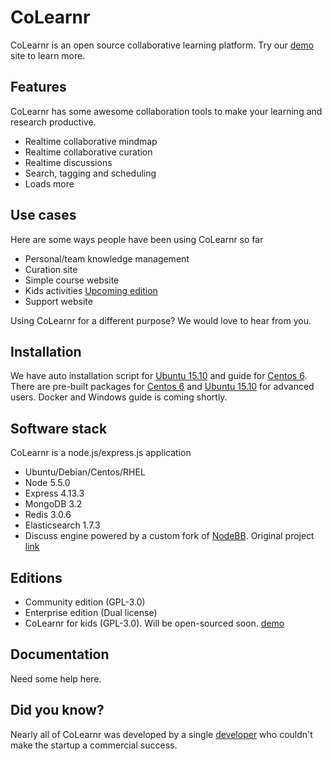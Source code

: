 # CoLearnr

CoLearnr is an open source collaborative learning platform. Try our [demo](https://www.colearnr.com) site to learn more.

## Features

CoLearnr has some awesome collaboration tools to make your learning and research productive.

- Realtime collaborative mindmap
- Realtime collaborative curation
- Realtime discussions
- Search, tagging and scheduling
- Loads more

## Use cases

Here are some ways people have been using CoLearnr so far

- Personal/team knowledge management
- Curation site
- Simple course website
- Kids activities [Upcoming edition](https://learnbees.colearnr.com)
- Support website

Using CoLearnr for a different purpose? We would love to hear from you.

## Installation

We have auto installation script for [Ubuntu 15.10](docs/ubuntu-install.md) and guide for [Centos 6](docs/centos-install.md). There are pre-built packages for [Centos 6](http://downloads.colearnr.com/centos6/colearnr-community.tar.xz) and [Ubuntu 15.10](http://downloads.colearnr.com/ubuntu1510/colearnr-community.tar.xz) for advanced users. Docker and Windows guide is coming shortly.

## Software stack

CoLearnr is a node.js/express.js application

- Ubuntu/Debian/Centos/RHEL
- Node 5.5.0
- Express 4.13.3
- MongoDB 3.2
- Redis 3.0.6
- Elasticsearch 1.7.3
- Discuss engine powered by a custom fork of [NodeBB](https://github.com/colearnr/discuss). Original project [link](https://github.com/designcreateplay/NodeBB)

## Editions

- Community edition (GPL-3.0)
- Enterprise edition (Dual license)
- CoLearnr for kids (GPL-3.0). Will be open-sourced soon. [demo](https://learnbees.colearnr.com)

## Documentation

Need some help here.

## Did you know?

Nearly all of CoLearnr was developed by a single [developer](https://github.com/prabhu) who couldn't make the startup a commercial success.
